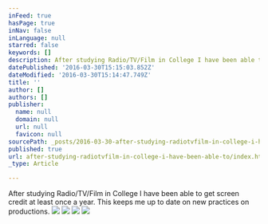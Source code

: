 ```yaml
---
inFeed: true
hasPage: true
inNav: false
inLanguage: null
starred: false
keywords: []
description: After studying Radio/TV/Film in College I have been able to get screen credit at least once a year. This keeps me up to date on new practices on productions.
datePublished: '2016-03-30T15:15:03.852Z'
dateModified: '2016-03-30T15:14:47.749Z'
title: ''
author: []
authors: []
publisher:
  name: null
  domain: null
  url: null
  favicon: null
sourcePath: _posts/2016-03-30-after-studying-radiotvfilm-in-college-i-have-been-able-to.md
published: true
url: after-studying-radiotvfilm-in-college-i-have-been-able-to/index.html
_type: Article

---
```

After studying Radio/TV/Film in College I have been able to get screen credit at least once a year. This keeps me up to date on new practices on productions.
![](https://the-grid-user-content.s3-us-west-2.amazonaws.com/deb1e466-5621-4f8a-924b-26ef67138241.jpg)
![](https://the-grid-user-content.s3-us-west-2.amazonaws.com/042b49f9-62ea-476c-8f62-c097728c6cd4.jpg)
![](https://the-grid-user-content.s3-us-west-2.amazonaws.com/c26677c5-878b-4c37-9bbc-1b4f5c26833f.jpg)
![](https://the-grid-user-content.s3-us-west-2.amazonaws.com/2a595509-9950-44dc-b387-298de71d526a.jpg)